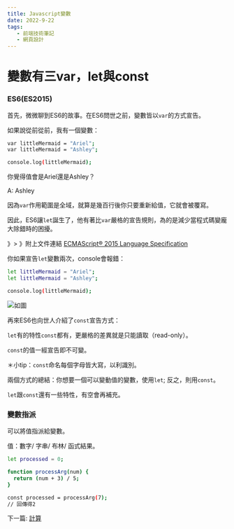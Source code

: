 ```yaml
---
title: Javascript變數
date: 2022-9-22
tags: 
   - 前端技術筆記
   - 網頁設計
---
```


# 變數有三var，let與const

### ES6(ES2015)

首先，微微聊到ES6的故事。在ES6問世之前，變數皆以<code>var</code>的方式宣告。

如果說從前從前，我有一個變數：

``` bash
var littleMermaid = "Ariel";
var littleMermaid = "Ashley";

console.log(littleMermaid);
```
你覺得值會是Ariel還是Ashley？

A: Ashley

因為<code>var</code>作用範圍是全域，就算是幾百行後你只要重新給值，它就會被覆寫。

因此，ES6讓<code>let</code>誕生了，他有著比<code>var</code>嚴格的宣告規則，為的是減少當程式碼變龐大除錯時的困擾。

》> 》附上文件連結 [ECMAScript® 2015 Language Specification](https://262.ecma-international.org/6.0/)

你如果宣告<code>let</code>變數兩次，console會報錯：

``` bash
let littleMermaid = "Ariel";
let littleMermaid = "Ashley";

console.log(littleMermaid);
```
![如圖](https://i.imgur.com/5JUwJDG.png)

再來ES6也向世人介紹了<code>const</code>宣告方式：

<code>let</code>有的特性<code>const</code>都有，更嚴格的差異就是只能讀取（read-only）。

<code>const</code>的值一經宣告即不可變。

＊小tip：<code>const</code>命名每個字母皆大寫，以利識別。

兩個方式的總結：你想要一個可以變動值的變數，使用<code>let</code>; 反之，則用<code>const</code>。

<code>let</code>跟<code>const</code>還有一些特性，有空會再補充。

### 變數指派

可以將值指派給變數。

值：數字/ 字串/ 布林/ 函式結果。

``` bash
let processed = 0;

function processArg(num) {
  return (num + 3) / 5;
}

const processed = processArg(7);
// 回傳得2
```

下一篇: [計算](https://hexo.io/docs/writing.html)
